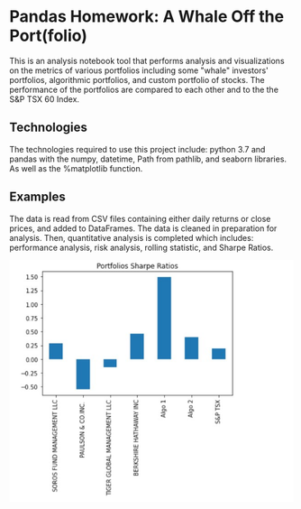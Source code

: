 # Pandas Homework: A Whale Off the Port(folio)
This is an analysis notebook tool that performs analysis and visualizations on the metrics of various portfolios including some "whale" investors' portfolios, algorithmic portfolios, and custom portfolio of stocks. The performance of the portfolios are compared to each other and to the the S&P TSX 60 Index.

## Technologies
The technologies required to use this project include: python 3.7 and pandas with the numpy, datetime, Path from pathlib, and seaborn libraries. As well as the %matplotlib function.

## Examples
The data is read from CSV files containing either daily returns or close prices, and added to DataFrames. The data is cleaned in preparation for analysis. Then, quantitative analysis is completed which includes: performance analysis, risk analysis, rolling statistic, and Sharpe Ratios.

![Sharpe Ratios](Images/SharpeRatiosExample.jpg)